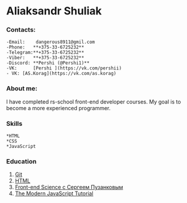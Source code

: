 # Aliaksandr Shuliak

### Contacts:

    -Email:    dangerous8911@gmil.com
    -Phone:   **+375-33-6725232**
    -Telegram:**+375-33-6725232**
    -Viber:   **+375-33-6725232**
    -Discord: **Pershi (@Pershi1)**
    -VK:      [Pershi ](https://vk.com/pershii)
    - VK: [AS.Korag](https://vk.com/as.korag)

### About me:

I have completed rs-school front-end developer courses. My goal is to become a more experienced programmer.

### Skills

    *HTML
    *CSS
    *JavaScript
    
### Education

1. [Git](https://git-scm.com/book/ru/v2)
2. [HTML](https://www.w3schools.com/html/default.asp)
3. [Front-end Science c Сергеем Пузанковым](https://www.youtube.com/channel/UCmI5YBB9KJ0xLtFtgBX8rfw)
4. [The Modern JavaScript Tutorial](https://learn.javascript.ru/)
 
